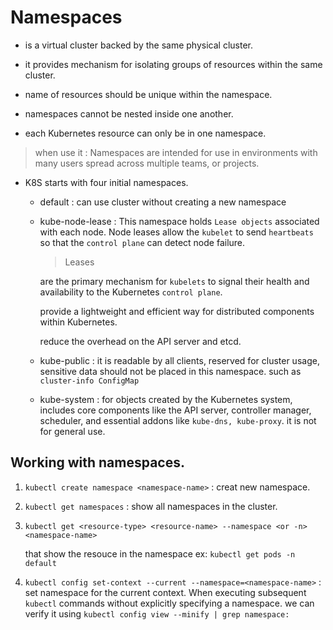 # Namespaces

* is a virtual cluster backed by the same physical cluster.

* it provides mechanism for isolating groups of resources within the same cluster.

* name of resources should be unique within the namespace.

* namespaces cannot be nested inside one another.

* each Kubernetes resource can only be in one namespace.

> when use it : Namespaces are intended for use in environments with many users spread across multiple teams, or projects.



* K8S starts with four initial namespaces.

    * default : can use cluster without creating a new namespace
    
    * kube-node-lease : This namespace holds `Lease objects` associated with each node. Node leases allow the `kubelet` to send `heartbeats` so that the `control plane` can detect node failure. 

        > Leases

        are the primary mechanism for `kubelets` to signal their health and availability to the Kubernetes `control plane`.

        provide a lightweight and efficient way for distributed components within Kubernetes.

        reduce the overhead on the API server and etcd.

    * kube-public : it is readable by all clients, reserved for cluster usage, sensitive data should not be placed in this namespace. such as `cluster-info ConfigMap`

    * kube-system : for objects created by the Kubernetes system, includes core components like the API server, controller manager, scheduler, and essential addons like `kube-dns, kube-proxy`. it is not for general use.


## Working with namespaces.

1. `kubectl create namespace <namespace-name>` : creat new namespace.

2. `kubectl get namespaces` : show all namespaces in the cluster.

3. `kubectl get <resource-type> <resource-name> --namespace <or -n> <namespace-name>` 

    that show the resouce in the namespace ex: `kubectl get pods -n default`

4. `kubectl config set-context --current --namespace=<namespace-name>` : set namespace for the current context. When executing subsequent `kubectl` commands without explicitly specifying a namespace. we can verify it using `kubectl config view --minify | grep namespace:`








